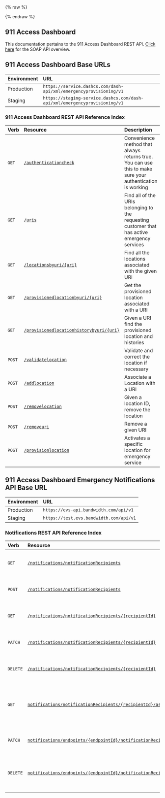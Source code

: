 {% raw %}
<section class="emergencyServicesAbout">
{% endraw %}

# 911 Access Dashboard
This documentation pertains to the 911 Access Dashboard REST API. [Click here](soap.md) for the SOAP API overview.

## 911 Access Dashboard Base URLs
| Environment | URL                                                                        |
|:------------|:---------------------------------------------------------------------------|
| Production  | `https://service.dashcs.com/dash-api/xml/emergencyprovisioning/v1`         |
| Staging     | `https://staging-service.dashcs.com/dash-api/xml/emergencyprovisioning/v1` |

### 911 Access Dashboard REST API Reference Index
| Verb                           | Resource                                                                                    | Description                                                                                               |               
|:-------------------------------|:--------------------------------------------------------------------------------------------|:----------------------------------------------------------------------------------------------------------|
| <code class="get">GET</code>   | [`/authenticationcheck`](../methods/accessDashboard/authenticationCheck.md)                 | Convenience method that always returns true. You can use this to make sure your authentication is working |
| <code class="get">GET</code>   | [`/uris`](../methods/accessDashboard/uris.md)                                               | Find all of the URIs belonging to the requesting customer that has active emergency services              |
| <code class="get">GET</code>   | [`/locationsbyuri/{uri}`](../methods/accessDashboard/locationsByUri.md)                     | Find all the locations associated with the given URI                                                      |
| <code class="get">GET</code>   | [`/provisionedlocationbyuri/{uri}`](../methods/accessDashboard/provisionedLocationByUri.md) | Get the provisioned location associated with a URI                                                        |
| <code class="get">GET</code>   | [`/provisionedlocationhistorybyuri/{uri}`](../methods/accessDashboard/historyByUri.md)      | Given a URI find the provisioned location and histories                                                   |
| <code class="post">POST</code> | [`/validatelocation`](../methods/accessDashboard/validateLocation.md)                       | Validate and correct the location if necessary                                                            |
| <code class="post">POST</code> | [`/addlocation`](../methods/accessDashboard/addLocation.md)                                 | Associate a Location with a URI                                                                           |
| <code class="post">POST</code> | [`/removelocation`](../methods/accessDashboard/removeLocation.md)                           | Given a location ID, remove the location                                                                  |
| <code class="post">POST</code> | [`/removeuri`](../methods/accessDashboard/removeUri.md)                                     | Remove a given URI                                                                                        |
| <code class="post">POST</code> | [`/provisionlocation`](../methods/accessDashboard/provisionLocation.md)                     | Activates a specific location for emergency service                                                       |

## 911 Access Dashboard Emergency Notifications API Base URL
| Environment | URL                                     |
|:------------|:----------------------------------------|
| Production  | `https://evs-api.bandwidth.com/api/v1`  |
| Staging     | `https://test.evs.bandwidth.com/api/v1` |

### Notifications REST API Reference Index  
| Verb                               | Resource                                                                                                                     | Description                                                         |               
|:-----------------------------------|:-----------------------------------------------------------------------------------------------------------------------------|:--------------------------------------------------------------------|
| <code class="get">GET</code>       | [`/notifications/notificationRecipients`](../methods/notifications/listRecipients.md)                                        | Return a list of notification recipients                            |
| <code class="post">POST</code>     | [`/notifications/notificationRecipients`](../methods/notifications/createRecipient.md)                                       | Create a new notification recipient                                 |
| <code class="get">GET</code>       | [`/notifications/notificationRecipients/{recipientId}`](../methods/notifications/recipientInformation.md)                    | Return a single notification recipient                              |
| <code class="patch">PATCH</code>   | [`/notifications/notificationRecipients/{recipientId}`](../methods/notifications/updateRecipient.md)                         | Modify a single notification recipient                              |
| <code class="delete">DELETE</code> | [`/notifications/notificationRecipients/{recipientId}`](../methods/notifications/removeRecipient.md)                         | Delete a single notification recipient                              |
| <code class="get">GET</code>       | [`notifications/notificationRecipients/{recipientId}/associations`](../methods/notifications/getAssociations.md)             | Return a list of endpoints associated with a notification recipient |
| <code class="patch">PATCH</code>   | [`notifications/endpoints/{endpointId}/notificationRecipients/{recipientId}`](../methods/notifications/updateAssociation.md) | Associate a notification recipient to an endpoint                   |
| <code class="delete">DELETE</code> | [`notifications/endpoints/{endpointId}/notificationRecipients/{recipientId}`](../methods/notifications/removeAssociation.md) | Remove a notification recipients association to an endpoint         |
